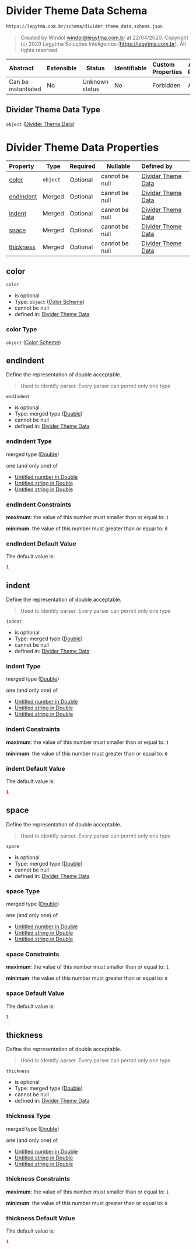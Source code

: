 # Divider Theme Data Schema

```txt
https://legytma.com.br/schema/divider_theme_data.schema.json
```




> Created by Windol [windol@legytma.com.br](mailto:windol@legytma.com.br) at 22/04/2020.
> Copyright (c) 2020 Legytma Soluções Inteligentes (<https://legytma.com.br>). All rights reserved.
>

| Abstract            | Extensible | Status         | Identifiable | Custom Properties | Additional Properties | Access Restrictions | Defined In                                                                                        |
| :------------------ | ---------- | -------------- | ------------ | :---------------- | --------------------- | ------------------- | ------------------------------------------------------------------------------------------------- |
| Can be instantiated | No         | Unknown status | No           | Forbidden         | Allowed               | none                | [divider_theme_data.schema.json](../schema/divider_theme_data.schema.json) |

## Divider Theme Data Type

`object` ([Divider Theme Data](divider_theme_data.md))

# Divider Theme Data Properties

| Property                | Type     | Required | Nullable       | Defined by                                                                                                                                         |
| :---------------------- | -------- | -------- | -------------- | :------------------------------------------------------------------------------------------------------------------------------------------------- |
| [color](#color)         | `object` | Optional | cannot be null | [Divider Theme Data](button_theme_data-properties-color-scheme.md) |
| [endIndent](#endIndent) | Merged   | Optional | cannot be null | [Divider Theme Data](app_bar_theme-properties-double.md)             |
| [indent](#indent)       | Merged   | Optional | cannot be null | [Divider Theme Data](app_bar_theme-properties-double.md)                |
| [space](#space)         | Merged   | Optional | cannot be null | [Divider Theme Data](app_bar_theme-properties-double.md)                 |
| [thickness](#thickness) | Merged   | Optional | cannot be null | [Divider Theme Data](app_bar_theme-properties-double.md)             |

## color




`color`

-   is optional
-   Type: `object` ([Color Scheme](button_theme_data-properties-color-scheme.md))
-   cannot be null
-   defined in: [Divider Theme Data](button_theme_data-properties-color-scheme.md)

### color Type

`object` ([Color Scheme](button_theme_data-properties-color-scheme.md))

## endIndent

Define the representation of double acceptable.


> Used to identify parser. Every parser can permit only one type
>

`endIndent`

-   is optional
-   Type: merged type ([Double](app_bar_theme-properties-double.md))
-   cannot be null
-   defined in: [Divider Theme Data](app_bar_theme-properties-double.md)

### endIndent Type

merged type ([Double](app_bar_theme-properties-double.md))

one (and only one) of

-   [Untitled number in Double](double-oneof-0.md)
-   [Untitled string in Double](double-oneof-1.md)
-   [Untitled string in Double](double-oneof-2.md)

### endIndent Constraints

**maximum**: the value of this number must smaller than or equal to: `1`

**minimum**: the value of this number must greater than or equal to: `0`

### endIndent Default Value

The default value is:

```json
1
```

## indent

Define the representation of double acceptable.


> Used to identify parser. Every parser can permit only one type
>

`indent`

-   is optional
-   Type: merged type ([Double](app_bar_theme-properties-double.md))
-   cannot be null
-   defined in: [Divider Theme Data](app_bar_theme-properties-double.md)

### indent Type

merged type ([Double](app_bar_theme-properties-double.md))

one (and only one) of

-   [Untitled number in Double](double-oneof-0.md)
-   [Untitled string in Double](double-oneof-1.md)
-   [Untitled string in Double](double-oneof-2.md)

### indent Constraints

**maximum**: the value of this number must smaller than or equal to: `1`

**minimum**: the value of this number must greater than or equal to: `0`

### indent Default Value

The default value is:

```json
1
```

## space

Define the representation of double acceptable.


> Used to identify parser. Every parser can permit only one type
>

`space`

-   is optional
-   Type: merged type ([Double](app_bar_theme-properties-double.md))
-   cannot be null
-   defined in: [Divider Theme Data](app_bar_theme-properties-double.md)

### space Type

merged type ([Double](app_bar_theme-properties-double.md))

one (and only one) of

-   [Untitled number in Double](double-oneof-0.md)
-   [Untitled string in Double](double-oneof-1.md)
-   [Untitled string in Double](double-oneof-2.md)

### space Constraints

**maximum**: the value of this number must smaller than or equal to: `1`

**minimum**: the value of this number must greater than or equal to: `0`

### space Default Value

The default value is:

```json
1
```

## thickness

Define the representation of double acceptable.


> Used to identify parser. Every parser can permit only one type
>

`thickness`

-   is optional
-   Type: merged type ([Double](app_bar_theme-properties-double.md))
-   cannot be null
-   defined in: [Divider Theme Data](app_bar_theme-properties-double.md)

### thickness Type

merged type ([Double](app_bar_theme-properties-double.md))

one (and only one) of

-   [Untitled number in Double](double-oneof-0.md)
-   [Untitled string in Double](double-oneof-1.md)
-   [Untitled string in Double](double-oneof-2.md)

### thickness Constraints

**maximum**: the value of this number must smaller than or equal to: `1`

**minimum**: the value of this number must greater than or equal to: `0`

### thickness Default Value

The default value is:

```json
1
```
